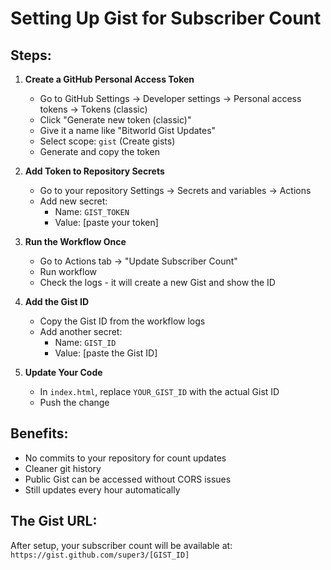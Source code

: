 # Setting Up Gist for Subscriber Count

## Steps:

1. **Create a GitHub Personal Access Token**
   - Go to GitHub Settings → Developer settings → Personal access tokens → Tokens (classic)
   - Click "Generate new token (classic)"
   - Give it a name like "Bitworld Gist Updates"
   - Select scope: `gist` (Create gists)
   - Generate and copy the token

2. **Add Token to Repository Secrets**
   - Go to your repository Settings → Secrets and variables → Actions
   - Add new secret:
     - Name: `GIST_TOKEN`
     - Value: [paste your token]

3. **Run the Workflow Once**
   - Go to Actions tab → "Update Subscriber Count"
   - Run workflow
   - Check the logs - it will create a new Gist and show the ID

4. **Add the Gist ID**
   - Copy the Gist ID from the workflow logs
   - Add another secret:
     - Name: `GIST_ID`
     - Value: [paste the Gist ID]

5. **Update Your Code**
   - In `index.html`, replace `YOUR_GIST_ID` with the actual Gist ID
   - Push the change

## Benefits:
- No commits to your repository for count updates
- Cleaner git history
- Public Gist can be accessed without CORS issues
- Still updates every hour automatically

## The Gist URL:
After setup, your subscriber count will be available at:
`https://gist.github.com/super3/[GIST_ID]`